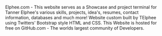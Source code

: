 Elphee.com - This website serves as a Showcase and project terminal for Tanner Elphee's various skills, projects, idea's, resumes, contact information, databases and much more! Website custom built by TElphee using Twitters' Bootstrap style HTML and CSS. This Website is hosted for free on GitHub.com - The worlds largest community of Developers. 